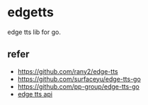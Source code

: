 # edgetts
edge tts lib for go.

## refer
+ https://github.com/rany2/edge-tts
+ https://github.com/surfaceyu/edge-tts-go
+ https://github.com/pp-group/edge-tts-go
+ [edge tts api](https://gist.github.com/czyt/a2d83de838c9b65ab14fc18136f53bc6)
